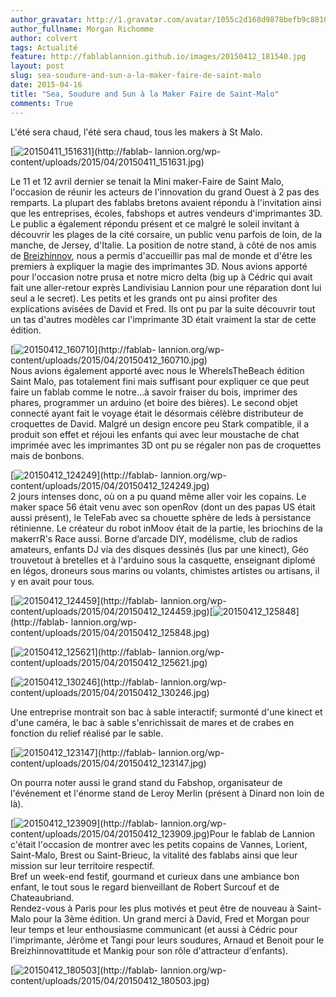 ```yaml
---
author_gravatar: http://1.gravatar.com/avatar/1055c2d168d9878befb9c8810eda96dc?s=96&d=mm&r=g
author_fullname: Morgan Richomme
author: colvert
tags: Actualité
feature: http://fablablannion.github.io/images/20150412_181540.jpg
layout: post
slug: sea-soudure-and-sun-a-la-maker-faire-de-saint-malo
date: 2015-04-16
title: "Sea, Soudure and Sun à la Maker Faire de Saint-Malo"
comments: True
---
```

L'été sera chaud, l'été sera chaud, tous les makers à St Malo.

[![20150411_151631](http://fablablannion.github.io/images/20150411_151631-1024x576.jpg)](http://fablab-
lannion.org/wp-content/uploads/2015/04/20150411_151631.jpg)

Le 11 et 12 avril dernier se tenait la Mini maker-Faire de Saint Malo,
l'occasion de réunir les acteurs de l'innovation du grand Ouest à 2 pas des
remparts. La plupart des fablabs bretons avaient répondu à l'invitation ainsi
que les entreprises, écoles, fabshops et autres vendeurs d'imprimantes 3D. Le
public a également répondu présent et ce malgré le soleil invitant à découvrir
les plages de la cité corsaire, un public venu parfois de loin, de la manche,
de Jersey, d'Italie. La position de notre stand, à côté de nos amis de
[Breizhinnov](http://www.breizhinnov.fr/), nous a permis d'accueillir pas mal
de monde et d'être les premiers à expliquer la magie des imprimantes 3D. Nous
avions apporté pour l'occasion notre prusa et notre micro delta (big up à
Cédric qui avait fait une aller-retour exprès Landivisiau Lannion pour une
réparation dont lui seul a le secret). Les petits et les grands ont pu ainsi
profiter des explications avisées de David et Fred. Ils ont pu par la suite
découvrir tout un tas d'autres modèles car l'imprimante 3D était vraiment la
star de cette édition.

[![20150412_160710](http://fablablannion.github.io/images/20150412_160710-1024x576.jpg)](http://fablab-
lannion.org/wp-content/uploads/2015/04/20150412_160710.jpg)  
Nous avions également apporté avec nous le WhereIsTheBeach édition Saint Malo,
pas totalement fini mais suffisant pour expliquer ce que peut faire un fablab
comme le notre…à savoir fraiser du bois, imprimer des phares, programmer un
arduino (et boire des bières). Le second objet connecté ayant fait le voyage
était le désormais célèbre distributeur de croquettes de David. Malgré un
design encore peu Stark compatible, il a produit son effet et réjoui les
enfants qui avec leur moustache de chat imprimée avec les imprimantes 3D ont
pu se régaler non pas de croquettes mais de bonbons.



[![20150412_124249](http://fablablannion.github.io/images/20150412_124249-1024x576.jpg)](http://fablab-
lannion.org/wp-content/uploads/2015/04/20150412_124249.jpg)  
2 jours intenses donc, où on a pu quand même aller voir les copains. Le maker
space 56 était venu avec son openRov (dont un des papas US était aussi
présent), le TeleFab avec sa chouette sphère de leds à persistance rétinienne.
Le créateur du robot inMoov était de la partie, les briochins de la makerrR's
Race aussi. Borne d’arcade DIY, modélisme, club de radios amateurs, enfants DJ
via des disques dessinés (lus par une kinect), Géo trouvetout à bretelles et à
l'arduino sous la casquette, enseignant diplomé en légos, droneurs sous marins
ou volants, chimistes artistes ou artisans, il y en avait pour tous.

[![20150412_124459](http://fablablannion.github.io/images/20150412_124459-1024x576.jpg)](http://fablab-
lannion.org/wp-
content/uploads/2015/04/20150412_124459.jpg)[![20150412_125848](http://fablablannion.github.io/images/20150412_125848-1024x576.jpg)](http://fablab-
lannion.org/wp-content/uploads/2015/04/20150412_125848.jpg)

[![20150412_125621](http://fablablannion.github.io/images/20150412_125621-1024x576.jpg)](http://fablab-
lannion.org/wp-content/uploads/2015/04/20150412_125621.jpg)

[![20150412_130246](http://fablablannion.github.io/images/20150412_130246-1024x576.jpg)](http://fablab-
lannion.org/wp-content/uploads/2015/04/20150412_130246.jpg)

Une entreprise montrait son bac à sable interactif; surmonté d'une kinect et
d'une caméra, le bac à sable s'enrichissait de mares et de crabes en fonction
du relief réalisé par le sable.

[![20150412_123147](http://fablablannion.github.io/images/20150412_123147-1024x576.jpg)](http://fablab-
lannion.org/wp-content/uploads/2015/04/20150412_123147.jpg)









On pourra noter aussi le grand stand du Fabshop, organisateur de l'événement
et l'énorme stand de Leroy Merlin (présent à Dinard non loin de là).

[![20150412_123909](http://fablablannion.github.io/images/20150412_123909-1024x576.jpg)](http://fablab-
lannion.org/wp-content/uploads/2015/04/20150412_123909.jpg)Pour le fablab de
Lannion c'était l'occasion de montrer avec les petits copains de Vannes,
Lorient, Saint-Malo, Brest ou Saint-Brieuc, la vitalité des fablabs ainsi que
leur mission sur leur territoire respectif.  
Bref un week-end festif, gourmand et curieux dans une ambiance bon enfant, le
tout sous le regard bienveillant de Robert Surcouf et de Chateaubriand.  
Rendez-vous à Paris pour les plus motivés et peut être de nouveau à Saint-Malo
pour la 3ème édition. Un grand merci à David, Fred et Morgan pour leur temps
et leur enthousiasme communicant (et aussi à Cédric pour l'imprimante, Jérôme
et Tangi pour leurs soudures, Arnaud et Benoit pour le Breizhinnovattitude et
Mankig pour son rôle d'attracteur d'enfants).

[![20150412_180503](http://fablablannion.github.io/images/20150412_180503-e1429216173937-1024x576.jpg)](http://fablab-
lannion.org/wp-content/uploads/2015/04/20150412_180503.jpg)


